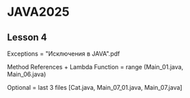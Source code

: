 # JAVA2025
## Lesson 4

Exceptions = "Исключения в JAVA".pdf

Method References + Lambda Function = range (Main_01.java, Main_06.java)

Optional = last 3 files [Cat.java, Main_07_01.java, Main_07.java]
